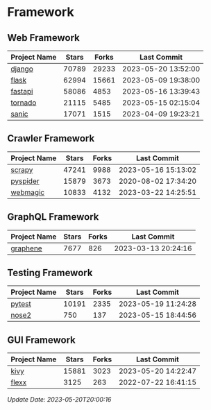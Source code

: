 # Framework

## Web Framework
| Project Name | Stars | Forks | Last Commit |
| ------------ | ----- | ----- | ----------- |
| [django](https://github.com/django/django) | 70789 | 29233 | 2023-05-20 13:52:00 |
| [flask](https://github.com/pallets/flask) | 62994 | 15661 | 2023-05-09 19:38:00 |
| [fastapi](https://github.com/tiangolo/fastapi) | 58086 | 4853 | 2023-05-16 13:39:43 |
| [tornado](https://github.com/tornadoweb/tornado) | 21115 | 5485 | 2023-05-15 02:15:04 |
| [sanic](https://github.com/sanic-org/sanic) | 17071 | 1515 | 2023-04-09 19:23:21 |

## Crawler Framework
| Project Name | Stars | Forks | Last Commit |
| ------------ | ----- | ----- | ----------- |
| [scrapy](https://github.com/scrapy/scrapy) | 47241 | 9988 | 2023-05-16 15:13:02 |
| [pyspider](https://github.com/binux/pyspider) | 15879 | 3673 | 2020-08-02 17:34:20 |
| [webmagic](https://github.com/code4craft/webmagic) | 10833 | 4132 | 2023-03-22 14:25:51 |

## GraphQL Framework
| Project Name | Stars | Forks | Last Commit |
| ------------ | ----- | ----- | ----------- |
| [graphene](https://github.com/graphql-python/graphene) | 7677 | 826 | 2023-03-13 20:24:16 |

## Testing Framework
| Project Name | Stars | Forks | Last Commit |
| ------------ | ----- | ----- | ----------- |
| [pytest](https://github.com/pytest-dev/pytest) | 10191 | 2335 | 2023-05-19 11:24:28 |
| [nose2](https://github.com/nose-devs/nose2) | 750 | 137 | 2023-05-15 18:44:56 |

## GUI Framework
| Project Name | Stars | Forks | Last Commit |
| ------------ | ----- | ----- | ----------- |
| [kivy](https://github.com/kivy/kivy) | 15881 | 3023 | 2023-05-20 14:22:47 |
| [flexx](https://github.com/flexxui/flexx) | 3125 | 263 | 2022-07-22 16:41:15 |

*Update Date: 2023-05-20T20:00:16*